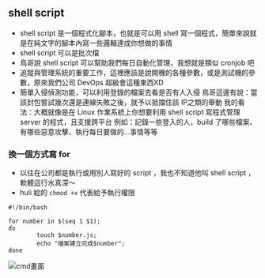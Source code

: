 ## shell script
* shell script 是一個程式化腳本，也就是可以用 shell 寫一個程式，簡單來說就是在純文字的腳本內寫一些邏輯達成你想做的事情
* shell script 可以是批次檔
* 鳥哥說 shell script 可以幫助我們每日自動化管理，我想就是類似 cronjob 吧
* 追蹤與管理系統的重要工作，這裡應該是說開機的各種參數，或是測試機的參數，原來我們公司 DevOps 超級會這種東西XD
* 簡單入侵偵測功能，可以利用登錄的檔案去看是否有人入侵
  鳥哥這邊有說：當該封包嘗試幾次還是連線失敗之後，就予以抵擋住該 IP之類的舉動
我的看法：大概就像是在 Linux 作業系統上你想要利用 shell script 寫程式管理 server 的程式，且支援跨平台
例如：記錄一些登入的人，build 了哪些檔案、有哪些惡意攻擊、執行每日要做的...事情等等

### 換一個方式寫 for
* 以往在公司都是執行或用別人寫好的 script ，我也不知道他叫 shell script ，軟體這行水真深～
* huli 給的 `chmod +x` 代表給予執行權限
```shell script
#!/bin/bash

for number in $(seq 1 $1);
do
        touch $number.js;
        echo "檔案建立完成$number";
done
```

![cmd畫面](https://cdn-images-1.medium.com/max/1000/1*JHpMp1p12R02j29RxiWwag.png)
